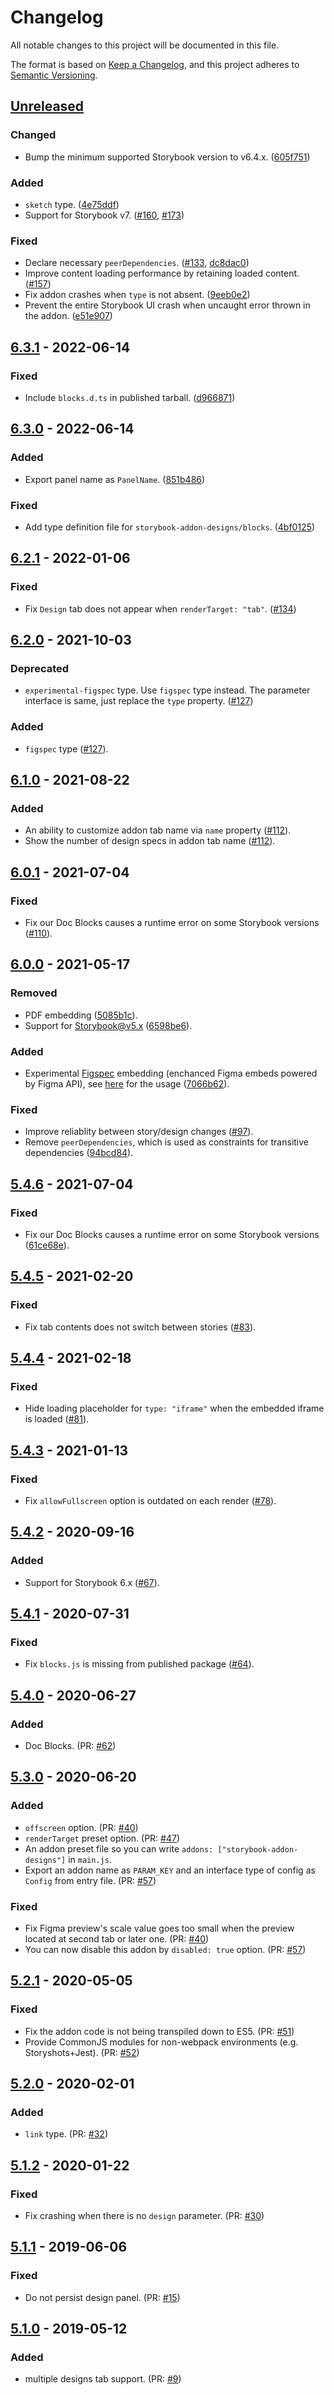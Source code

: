 # Changelog

All notable changes to this project will be documented in this file.

The format is based on [Keep a Changelog](https://keepachangelog.com/en/1.0.0/),
and this project adheres to [Semantic Versioning](https://semver.org/spec/v2.0.0.html).

## [Unreleased]

### Changed

- Bump the minimum supported Storybook version to v6.4.x. ([605f751](https://github.com/pocka/storybook-addon-designs/commit/605f75145aca453f8b6d1d3e432b493e3be5bc0c))

### Added

- `sketch` type. ([4e75ddf](https://github.com/pocka/storybook-addon-designs/commit/4e75ddfbc46ec5760db198cbf6d0d8a4074987db))
- Support for Storybook v7. ([#160](https://github.com/pocka/storybook-addon-designs/pull/160), [#173](https://github.com/pocka/storybook-addon-designs/pull/173))

### Fixed

- Declare necessary `peerDependencies`. ([#133](https://github.com/pocka/storybook-addon-designs/pull/133), [dc8dac0](https://github.com/pocka/storybook-addon-designs/commit/dc8dac0a66224a2d6842c2e3bd6127860023f078))
- Improve content loading performance by retaining loaded content. ([#157](https://github.com/pocka/storybook-addon-designs/pull/157))
- Fix addon crashes when `type` is not absent. ([9eeb0e2](https://github.com/pocka/storybook-addon-designs/commit/9eeb0e2786f2f3e425df592a28f4fb33af5d00b9))
- Prevent the entire Storybook UI crash when uncaught error thrown in the addon. ([e51e907](https://github.com/pocka/storybook-addon-designs/commit/e51e90791e4ed71413e023de472a6ead0cae52c2))

## [6.3.1] - 2022-06-14

### Fixed

- Include `blocks.d.ts` in published tarball. ([d966871](https://github.com/pocka/storybook-addon-designs/commit/d966871785d87e7f919b37bb686460bb51e21697))

## [6.3.0] - 2022-06-14

### Added

- Export panel name as `PanelName`. ([851b486](https://github.com/pocka/storybook-addon-designs/commit/851b486543475384173532be27702e6a776b827d))

### Fixed

- Add type definition file for `storybook-addon-designs/blocks`. ([4bf0125](https://github.com/pocka/storybook-addon-designs/commit/4bf012598b476b891779f35d614f9b212af24765))

## [6.2.1] - 2022-01-06

### Fixed

- Fix `Design` tab does not appear when `renderTarget: "tab"`. ([#134](https://github.com/pocka/storybook-addon-designs/issues/134))

## [6.2.0] - 2021-10-03

### Deprecated

- `experimental-figspec` type. Use `figspec` type instead. The parameter interface is same, just replace the `type` property. ([#127](https://github.com/pocka/storybook-addon-designs/pull/127))

### Added

- `figspec` type ([#127](https://github.com/pocka/storybook-addon-designs/pull/127)).

## [6.1.0] - 2021-08-22

### Added

- An ability to customize addon tab name via `name` property ([#112](https://github.com/pocka/storybook-addon-designs/pull/112)).
- Show the number of design specs in addon tab name ([#112](https://github.com/pocka/storybook-addon-designs/pull/112)).

## [6.0.1] - 2021-07-04

### Fixed

- Fix our Doc Blocks causes a runtime error on some Storybook versions ([#110](https://github.com/pocka/storybook-addon-designs/pull/110)).

## [6.0.0] - 2021-05-17

### Removed

- PDF embedding ([5085b1c](https://github.com/pocka/storybook-addon-designs/commit/5085b1c9a9b0829fa5e2ed1ebba11c46d54dcb1a)).
- Support for Storybook@v5.x ([6598be6](https://github.com/pocka/storybook-addon-designs/commit/6598be61ae6869ff6b50e502330d4fcd71b44d8f)).

### Added

- Experimental [Figspec](https://github.com/pocka/figspec) embedding (enchanced Figma embeds powered by Figma API), see [here][figspec-usage] for the usage ([7066b62](https://github.com/pocka/storybook-addon-designs/commit/7066b62a2836f4b8b480b81e1c17d60f3f41b752)).

[figspec-usage]: https://pocka.github.io/storybook-addon-designs/?path=/story/docs-figma-figspec-readme--page

### Fixed

- Improve reliablity between story/design changes ([#97](https://github.com/pocka/storybook-addon-designs/pull/97)).
- Remove `peerDependencies`, which is used as constraints for transitive dependencies ([94bcd84](https://github.com/pocka/storybook-addon-designs/commit/94bcd84aa2013d06c63f5502b085b031a1deb459)).

## [5.4.6] - 2021-07-04

### Fixed

- Fix our Doc Blocks causes a runtime error on some Storybook versions ([61ce68e](https://github.com/pocka/storybook-addon-designs/commit/61ce68e8613878cc28c8b9837d45c206b2ba8119)).

## [5.4.5] - 2021-02-20

### Fixed

- Fix tab contents does not switch between stories ([#83](https://github.com/pocka/storybook-addon-designs/issues/83)).

## [5.4.4] - 2021-02-18

### Fixed

- Hide loading placeholder for `type: "iframe"` when the embedded iframe is loaded ([#81](https://github.com/pocka/storybook-addon-designs/issues/81)).

## [5.4.3] - 2021-01-13

### Fixed

- Fix `allowFullscreen` option is outdated on each render ([#78](https://github.com/pocka/storybook-addon-designs/pull/78)).

## [5.4.2] - 2020-09-16

### Added

- Support for Storybook 6.x ([#67](https://github.com/pocka/storybook-addon-designs/issues/67#issuecomment-692846928)).

## [5.4.1] - 2020-07-31

### Fixed

- Fix `blocks.js` is missing from published package ([#64](https://github.com/pocka/storybook-addon-designs/issues/64)).

## [5.4.0] - 2020-06-27

### Added

- Doc Blocks. (PR: [#62](https://github.com/pocka/storybook-addon-designs/pull/62))

## [5.3.0] - 2020-06-20

### Added

- `offscreen` option. (PR: [#40](https://github.com/pocka/storybook-addon-designs/pull/40))
- `renderTarget` preset option. (PR: [#47](https://github.com/pocka/storybook-addon-designs/pull/47))
- An addon preset file so you can write `addons: ["storybook-addon-designs"]` in `main.js`.
- Export an addon name as `PARAM_KEY` and an interface type of config as `Config` from entry file. (PR: [#57](https://github.com/pocka/storybook-addon-designs/pull/57))

### Fixed

- Fix Figma preview's scale value goes too small when the preview located at second tab or later one. (PR: [#40](https://github.com/pocka/storybook-addon-designs/pull/40))
- You can now disable this addon by `disabled: true` option. (PR: [#57](https://github.com/pocka/storybook-addon-designs/pull/57))

## [5.2.1] - 2020-05-05

### Fixed

- Fix the addon code is not being transpiled down to ES5. (PR: [#51](https://github.com/pocka/storybook-addon-designs/pull/51))
- Provide CommonJS modules for non-webpack environments (e.g. Storyshots+Jest). (PR: [#52](https://github.com/pocka/storybook-addon-designs/pull/52))

## [5.2.0] - 2020-02-01

### Added

- `link` type. (PR: [#32](https://github.com/pocka/storybook-addon-designs/pull/32))

## [5.1.2] - 2020-01-22

### Fixed

- Fix crashing when there is no `design` parameter. (PR: [#30](https://github.com/pocka/storybook-addon-designs/pull/30))

## [5.1.1] - 2019-06-06

### Fixed

- Do not persist design panel. (PR: [#15](https://github.com/pocka/storybook-addon-designs/pull/15))

## [5.1.0] - 2019-05-12

### Added

- multiple designs tab support. (PR: [#9](https://github.com/pocka/storybook-addon-designs/pull/9))

[unreleased]: https://github.com/pocka/storybook-addon-designs/compare/v6.3.1...HEAD
[6.3.1]: https://github.com/pocka/storybook-addon-designs/compare/v6.3.0...v6.3.1
[6.3.0]: https://github.com/pocka/storybook-addon-designs/compare/v6.2.1...v6.3.0
[6.2.1]: https://github.com/pocka/storybook-addon-designs/compare/v6.2.0...v6.2.1
[6.2.0]: https://github.com/pocka/storybook-addon-designs/compare/v6.1.0...v6.2.0
[6.1.0]: https://github.com/pocka/storybook-addon-designs/compare/v6.0.1...v6.1.0
[6.0.1]: https://github.com/pocka/storybook-addon-designs/compare/v6.0.0...v6.0.1
[6.0.0]: https://github.com/pocka/storybook-addon-designs/compare/v5.4.6...v6.0.0
[5.4.6]: https://github.com/pocka/storybook-addon-designs/compare/v5.4.5...v5.4.6
[5.4.5]: https://github.com/pocka/storybook-addon-designs/compare/v5.4.4...v5.4.5
[5.4.4]: https://github.com/pocka/storybook-addon-designs/compare/v5.4.3...v5.4.4
[5.4.3]: https://github.com/pocka/storybook-addon-designs/compare/v5.4.2...v5.4.3
[5.4.2]: https://github.com/pocka/storybook-addon-designs/compare/v5.4.1...v5.4.2
[5.4.1]: https://github.com/pocka/storybook-addon-designs/compare/v5.4.0...v5.4.1
[5.4.0]: https://github.com/pocka/storybook-addon-designs/compare/v5.3.0...v5.4.0
[5.3.0]: https://github.com/pocka/storybook-addon-designs/compare/v5.2.1...v5.3.0
[5.2.1]: https://github.com/pocka/storybook-addon-designs/compare/v5.2.0...v5.2.1
[5.2.0]: https://github.com/pocka/storybook-addon-designs/compare/v5.1.2...v5.2.0
[5.1.2]: https://github.com/pocka/storybook-addon-designs/compare/v5.1.1...v5.1.2
[5.1.1]: https://github.com/pocka/storybook-addon-designs/compare/v5.1.0...v5.1.1
[5.1.0]: https://github.com/pocka/storybook-addon-designs/compare/v5.0.0...v5.1.0
